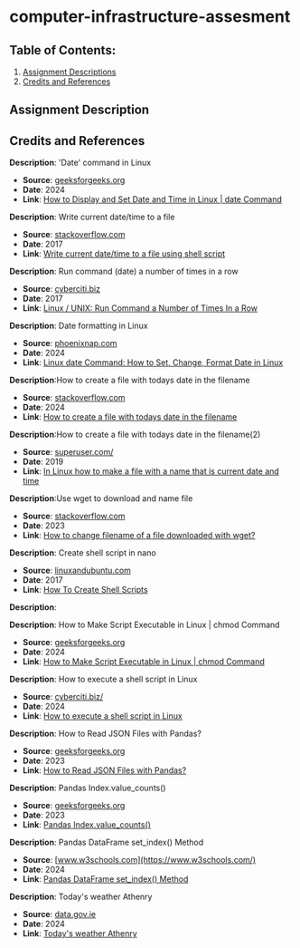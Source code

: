# computer-infrastructure-assesment

## Table of Contents:
1. [Assignment Descriptions](#assignment-descriptions)
2. [Credits and References](#credits-and-references)


## Assignment Description



## Credits and References
**Description**: 'Date' command in Linux
- **Source**: [geeksforgeeks.org](https://www.geeksforgeeks.org/)
- **Date**: 2024
- **Link**: [How to Display and Set Date and Time in Linux | date Command](https://www.geeksforgeeks.org/date-command-linux-examples/)

**Description**: Write current date/time to a file 
- **Source**: [stackoverflow.com](https://stackoverflow.com)
- **Date**: 2017
- **Link**: [Write current date/time to a file using shell script](https://stackoverflow.com/questions/43221469/write-current-date-time-to-a-file-using-shell-script)

**Description**: Run command (date) a number of times in a row
- **Source**: [cyberciti.biz](https://www.cyberciti.biz/)
- **Date**: 2017
- **Link**: [Linux / UNIX: Run Command a Number of Times In a Row](https://www.cyberciti.biz/faq/bsd-appleosx-linux-bash-shell-run-command-n-times/)

**Description**: Date formatting in Linux
- **Source**: [phoenixnap.com](https://phoenixnap.com/kb)
- **Date**: 2024
- **Link**: [Linux date Command: How to Set, Change, Format Date in Linux](https://phoenixnap.com/kb/linux-date-command)

**Description**:How to create a file with todays date in the filename
- **Source**: [stackoverflow.com](https://stackoverflow.com)
- **Date**: 2024
- **Link**: [How to create a file with todays date in the filename](https://stackoverflow.com/questions/48270960/how-to-create-a-file-with-todays-date-in-the-filename)

**Description**:How to create a file with todays date in the filename(2)
- **Source**: [superuser.com/](https://superuser.com/)
- **Date**: 2019
- **Link**: [In Linux how to make a file with a name that is current date and time](https://superuser.com/questions/399475/in-linux-how-to-make-a-file-with-a-name-that-is-current-date-and-time)


**Description**:Use wget to download and name file
- **Source**: [stackoverflow.com](https://stackoverflow.com)
- **Date**: 2023
- **Link**: [How to change filename of a file downloaded with wget?](https://stackoverflow.com/questions/16678487/how-to-change-filename-of-a-file-downloaded-with-wget)

**Description**: Create shell script in nano
- **Source**: [linuxandubuntu.com](www.linuxandubuntu.com)
- **Date**: 2017
- **Link**: [How To Create Shell Scripts](https://www.linuxandubuntu.com/home/how-to-create-shell-scripts/)

**Description**: 



**Description**: How to Make Script Executable in Linux | chmod Command
- **Source**: [geeksforgeeks.org](https://www.geeksforgeeks.org/)
- **Date**: 2024
- **Link**: [How to Make Script Executable in Linux | chmod Command](https://www.geeksforgeeks.org/chmod-command-linux/)

**Description**: How to execute a shell script in Linux
- **Source**: [cyberciti.biz/](www.cyberciti.biz/)
- **Date**: 2024
- **Link**: [How to execute a shell script in Linux](https://www.cyberciti.biz/faq/how-to-execute-a-shell-script-in-linux/)

**Description**: How to Read JSON Files with Pandas?
- **Source**: [geeksforgeeks.org](https://www.geeksforgeeks.org/)
- **Date**: 2023
- **Link**: [How to Read JSON Files with Pandas?](https://www.geeksforgeeks.org/how-to-read-json-files-with-pandas/)

**Description**: Pandas Index.value_counts()
- **Source**: [geeksforgeeks.org](https://www.geeksforgeeks.org/)
- **Date**: 2023
- **Link**: [Pandas Index.value_counts()](https://www.geeksforgeeks.org/python-pandas-index-value_counts/)

**Description**: Pandas DataFrame set_index() Method
- **Source**: [www.w3schools.com](https://www.w3schools.com/)
- **Date**: 2024
- **Link**: [Pandas DataFrame set_index() Method](https://www.w3schools.com/python/pandas/ref_df_set_index.asp)

**Description**: Today's weather Athenry
- **Source**: [data.gov.ie](https://data.gov.ie/)
- **Date**: 2024
- **Link**: [Today's weather Athenry](https://data.gov.ie/dataset/todays-weather-athenry/resource/fffca98d-f3b6-47de-a834-837f0633e14b)